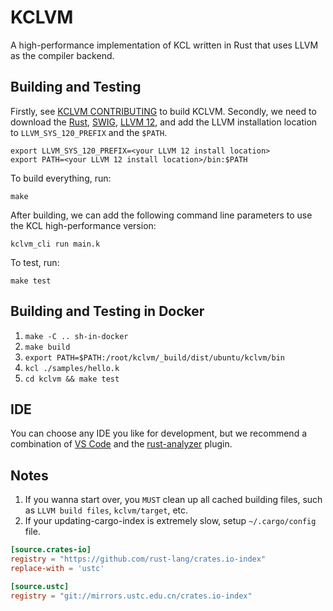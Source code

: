 # KCLVM

A high-performance implementation of KCL written in Rust that uses LLVM as the compiler backend.

## Building and Testing

Firstly, see [KCLVM CONTRIBUTING](../CONTRIBUTING.md) to build KCLVM. Secondly, we need to download the [Rust](https://www.rust-lang.org/), [SWIG](http://www.swig.org/), [LLVM 12](https://releases.llvm.org/download.html), and add the LLVM installation location to `LLVM_SYS_120_PREFIX` and the `$PATH`.

```shell
export LLVM_SYS_120_PREFIX=<your LLVM 12 install location>
export PATH=<your LLVM 12 install location>/bin:$PATH
```

To build everything, run:

```shell
make
```

After building, we can add the following command line parameters to use the KCL high-performance version:

```shell
kclvm_cli run main.k
```

To test, run:

```shell
make test
```

## Building and Testing in Docker

1. `make -C .. sh-in-docker`
2. `make build`
3. `export PATH=$PATH:/root/kclvm/_build/dist/ubuntu/kclvm/bin`
4. `kcl ./samples/hello.k`
5. `cd kclvm && make test`

## IDE

You can choose any IDE you like for development, but we recommend a combination of [VS Code](https://code.visualstudio.com/) and the [rust-analyzer](https://marketplace.visualstudio.com/items?itemName=matklad.rust-analyzer) plugin.

## Notes

1. If you wanna start over, you `MUST` clean up all cached building files, such as `LLVM build files`, `kclvm/target`, etc.
2. If your updating-cargo-index is extremely slow, setup `~/.cargo/config` file.

```toml
[source.crates-io]
registry = "https://github.com/rust-lang/crates.io-index"
replace-with = 'ustc'

[source.ustc]
registry = "git://mirrors.ustc.edu.cn/crates.io-index"
```
